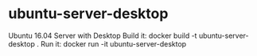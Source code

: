 # ubuntu-server-desktop
Ubuntu 16.04 Server with Desktop
Build it:
            docker build -t ubuntu-server-desktop .
Run it:
            docker run -it ubuntu-server-desktop
